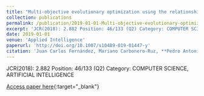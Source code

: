 ```yaml
---
title: "Multi-objective evolutionary optimization using the relationship between F1 and accuracy metrics in classification tasks"
collection: publications
permalink: /publication/2019-01-01-Multi-objective-evolutionary-optimization-using-the-relationship-between-F1-and-accuracy-metrics-in-classification-tasks
excerpt: 'JCR(2018): 2.882 Position: 46/133 (Q2) Category: COMPUTER SCIENCE, ARTIFICIAL INTELLIGENCE'
date: 2019-01-01
venue: 'Applied Intelligence'
paperurl: 'http://doi.org/10.1007/s10489-019-01447-y'
citation: 'Juan Carlos Fernández, Mariano Carbonero-Ruz, **Pedro Antonio Gutiérrez**, César Hervás-Martínez, &quot;Multi-objective evolutionary optimization using the relationship between F1 and accuracy metrics in classification tasks.&quot; Applied Intelligence, Vol. 49(9), 2019, pp.3447-3463.'
---
```

JCR(2018): 2.882 Position: 46/133 (Q2) Category: COMPUTER SCIENCE, ARTIFICIAL INTELLIGENCE

[Access paper here](http://doi.org/10.1007/s10489-019-01447-y){:target="_blank"}
